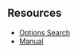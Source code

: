 ## Resources

* [Options Search](https://search.nixos.org/options?channel=21.05&from=0&size=50&sort=relevance)
* [Manual](https://nixos.org/manual/nixos/stable/index.html)
